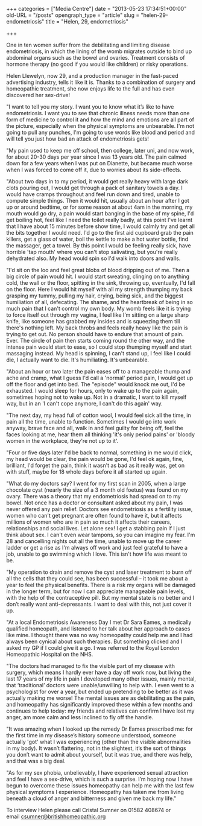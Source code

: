 +++
categories = ["Media Centre"]
date = "2013-05-23 17:34:51+00:00"
old-URL = "/posts"
opengraph_type = "article"
slug = "helen-29-endometriosis"
title = "Helen, 29, endometriosis"

+++

One in ten women suffer from the debilitating and limiting disease endometriosis, in which the lining of the womb migrates outside to bind up abdominal organs such as the bowel and ovaries. Treatment consists of hormone therapy (no good if you would like children) or risky operations.

Helen Llewelyn, now 29, and a production manager in the fast-paced advertising industry, tells it like it is. Thanks to a combination of surgery and homeopathic treatment, she now enjoys life to the full and has even discovered her sex-drive!

"I want to tell you my story. I want you to know what it’s like to have endometriosis. I want you to see that chronic illness needs more than one form of medicine to control it and how the mind and emotions are all part of the picture, especially when the physical symptoms are unbearable. I'm not going to pull any punches, I'm going to use words like blood and period and will tell you just how bad an attack of endometriosis gets!

"My pain used to keep me off school, then college, later uni, and now work, for about 20-30 days per year since I was 13 years old. The pain calmed down for a few years when I was put on Dianette, but became much worse when I was forced to come off it, due to worries about its side-effects.

"About two days in to my period, it would get really heavy with large dark clots pouring out, I would get through a pack of sanitary towels a day. I would have cramps throughout and feel run down and tired, unable to compute simple things. Then it would hit, usually about an hour after I got up or around bedtime, or for some reason at about 4am in the morning, my mouth would go dry, a pain would start banging in the base of my spine, I'd get boiling hot, feel like I need the toilet really badly, at this point I've learnt that I have about 15 minutes before show time, I would calmly try and get all the bits together I would need. I'd go to the first aid cupboard grab the pain killers, get a glass of water, boil the kettle to make a hot water bottle, find the massager, get a towel. By this point I would be feeling really sick, have horrible 'tap mouth' where you can't stop salivating, but you're really dehydrated also. My head would spin so I'd walk into doors and walls.

"I'd sit on the loo and feel great blobs of blood dripping out of me. Then a big circle of pain would hit. I would start sweating, clinging on to anything cold, the wall or the floor, spitting in the sink, throwing up, eventually, I'd fall on the floor. Here I would hit myself with all my strength thumping my back grasping my tummy, pulling my hair, crying, being sick, and the biggest humiliation of all, defecating. The shame, and the heartbreak of being in so much pain that I can't control my own body. My womb feels like it is trying to force itself out through my vagina, I feel like I’m sitting on a large sharp knife, like someone has grabbed my insides and is squeezing them till there's nothing left. My back throbs and feels really heavy like the pain is trying to get out. No person should have to endure that amount of pain. Ever. The circle of pain then starts coming round the other way, and the intense pain would start to ease, so I could stop thumping myself and start massaging instead. My head is spinning, I can't stand up, I feel like I could die, I actually want to die. It's humiliating. It's unbearable.

"About an hour or two later the pain eases off to a manageable thump and ache and cramp, what I guess I'd call a 'normal' period pain, I would get up off the floor and get into bed. The "episode" would knock me out, I'd be exhausted. I would sleep for hours, only to wake up to the pain again, sometimes hoping not to wake up. Not in a dramatic, I want to kill myself way, but in an 'I can't cope anymore, I can't do this again' way.

"The next day, my head full of cotton wool, I would feel sick all the time, in pain all the time, unable to function. Sometimes I would go into work anyway, brave face and all, walk in and feel guilty for being off, feel the faces looking at me, hear them all thinking 'it's only period pains' or 'bloody women in the workplace, they're not up to it'.

"Four or five days later I'd be back to normal, something in me would click, my head would be clear, the pain would be gone, I'd feel ok again, fine, brilliant, I'd forget the pain, think it wasn't as bad as it really was, get on with stuff, maybe for 18 whole days before it all started up again.

"What do my doctors say? I went for my first scan in 2005, when a large chocolate cyst (nearly the size of a 3 month old foetus) was found on my ovary. There was a theory that my endometriosis had spread on to my bowel. Not once has a doctor or consultant asked about my pain, I was never offered any pain relief. Doctors see endometriosis as a fertility issue, women who can't get pregnant are often found to have it, but it affects millions of women who are in pain so much it affects their careers, relationships and social lives. Let alone sex! I get a stabbing pain if I just think about sex. I can't even wear tampons, so you can imagine my fear. I'm 28 and cancelling nights out all the time, unable to move up the career ladder or get a rise as I'm always off work and just feel grateful to have a job, unable to go swimming which I love. This isn't how life was meant to be.

"My operation to drain and remove the cyst and laser treatment to burn off all the cells that they could see, has been successful – it took me about a year to feel the physical benefits. There is a risk my organs will be damaged in the longer term, but for now I can appreciate manageable pain levels, with the help of the contraceptive pill. But my mental state is no better and I don’t really want anti-depressants. I want to deal with this, not just cover it up.

"At a local Endometriosis Awareness Day I met Dr Sara Eames, a medically qualified homeopath, and listened to her talk about her approach to cases like mine. I thought there was no way homeopathy could help me and I had always been cynical about such therapies. But something clicked and I asked my GP if I could give it a go. I was referred to the Royal London Homeopathic Hospital on the NHS.

"The doctors had managed to fix the visible part of my disease with surgery, which means I hardly ever have a day off work now, but living the last 17 years of my life in pain I developed many other issues, mainly mental, that ‘traditional’ doctors were unable/unwilling to help with. I even went to a psychologist for over a year, but ended up pretending to be better as it was actually making me worse! The mental issues are as debilitating as the pain, and homeopathy has significantly improved these within a few months and continues to help today: my friends and relatives can confirm I have lost my anger, am more calm and less inclined to fly off the handle.

"It was amazing when I looked up the remedy Dr Eames prescribed me: for the first time in my disease’s history someone understood, someone actually 'got' what I was experiencing (other than the visible abnormalities in my body). It wasn’t flattering, not in the slightest, it’s the sort of things you don’t want to admit about yourself, but it was true, and there was help, and that was a big deal.

"As for my sex phobia, unbelievably, I have experienced sexual attraction and feel I have a sex-drive, which is such a surprise. I’m hoping now I have begun to overcome these issues homeopathy can help me with the last few physical symptoms I experience. Homeopathy has taken me from living beneath a cloud of anger and bitterness and given me back my life."

To interview Helen please call Cristal Sumner on 01582 408674 or email [csumner@britishhomeopathic.org](mailto:csumner@britishhomeopathic.org)


